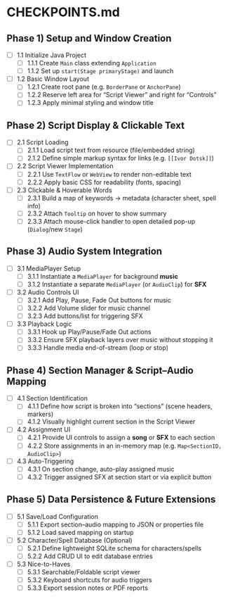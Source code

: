 # CHECKPOINTS.md

## Phase 1) Setup and Window Creation
- [ ] 1.1 Initialize Java Project
    - [ ] 1.1.1 Create `Main` class extending `Application`
    - [ ] 1.1.2 Set up `start(Stage primaryStage)` and launch
- [ ] 1.2 Basic Window Layout
    - [ ] 1.2.1 Create root pane (e.g. `BorderPane` or `AnchorPane`)
    - [ ] 1.2.2 Reserve left area for “Script Viewer” and right for “Controls”
    - [ ] 1.2.3 Apply minimal styling and window title

## Phase 2) Script Display & Clickable Text
- [ ] 2.1 Script Loading
    - [ ] 2.1.1 Load script text from resource (file/embedded string)
    - [ ] 2.1.2 Define simple markup syntax for links (e.g. `[[Ivor Dotsk]]`)
- [ ] 2.2 Script Viewer Implementation
    - [ ] 2.2.1 Use `TextFlow` or `WebView` to render non-editable text
    - [ ] 2.2.2 Apply basic CSS for readability (fonts, spacing)
- [ ] 2.3 Clickable & Hoverable Words
    - [ ] 2.3.1 Build a map of keywords → metadata (character sheet, spell info)
    - [ ] 2.3.2 Attach `Tooltip` on hover to show summary
    - [ ] 2.3.3 Attach mouse-click handler to open detailed pop-up (`Dialog`/new `Stage`)

## Phase 3) Audio System Integration
- [ ] 3.1 MediaPlayer Setup
    - [ ] 3.1.1 Instantiate a `MediaPlayer` for background **music**
    - [ ] 3.1.2 Instantiate a separate `MediaPlayer` (or `AudioClip`) for **SFX**
- [ ] 3.2 Audio Controls UI
    - [ ] 3.2.1 Add Play, Pause, Fade Out buttons for music
    - [ ] 3.2.2 Add Volume slider for music channel
    - [ ] 3.2.3 Add buttons/list for triggering SFX
- [ ] 3.3 Playback Logic
    - [ ] 3.3.1 Hook up Play/Pause/Fade Out actions
    - [ ] 3.3.2 Ensure SFX playback layers over music without stopping it
    - [ ] 3.3.3 Handle media end-of-stream (loop or stop)

## Phase 4) Section Manager & Script–Audio Mapping
- [ ] 4.1 Section Identification
    - [ ] 4.1.1 Define how script is broken into “sections” (scene headers, markers)
    - [ ] 4.1.2 Visually highlight current section in the Script Viewer
- [ ] 4.2 Assignment UI
    - [ ] 4.2.1 Provide UI controls to assign a **song** or **SFX** to each section
    - [ ] 4.2.2 Store assignments in an in-memory map (e.g. `Map<SectionID, AudioClip>`)
- [ ] 4.3 Auto-Triggering
    - [ ] 4.3.1 On section change, auto-play assigned music
    - [ ] 4.3.2 Trigger assigned SFX at section start or via explicit button

## Phase 5) Data Persistence & Future Extensions
- [ ] 5.1 Save/Load Configuration
    - [ ] 5.1.1 Export section–audio mapping to JSON or properties file
    - [ ] 5.1.2 Load saved mapping on startup
- [ ] 5.2 Character/Spell Database (Optional)
    - [ ] 5.2.1 Define lightweight SQLite schema for characters/spells
    - [ ] 5.2.2 Add CRUD UI to edit database entries
- [ ] 5.3 Nice-to-Haves
    - [ ] 5.3.1 Searchable/Foldable script viewer
    - [ ] 5.3.2 Keyboard shortcuts for audio triggers
    - [ ] 5.3.3 Export session notes or PDF reports
